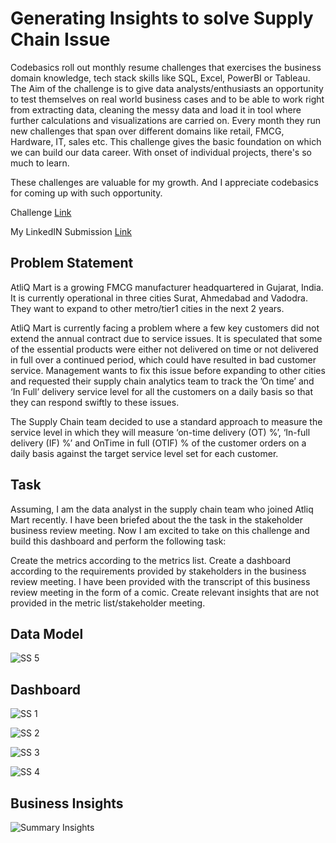 <h1> Generating Insights to solve Supply Chain Issue </h1>

Codebasics roll out monthly resume challenges that exercises the business domain knowledge, tech stack skills like SQL, Excel, PowerBI or Tableau. The Aim of the challenge is to give data analysts/enthusiasts an opportunity to test themselves on real world business cases and to be able to work right from extracting data, cleaning the messy data and load it in tool where further calculations and visualizations are carried on.
        Every month they run new challenges that span over different domains like retail, FMCG, Hardware, IT, sales etc. This challenge gives the basic foundation on which we can build our data career. With onset of individual projects, there's so much to learn. 
        
These challenges are valuable for my growth. And I appreciate codebasics for coming up with such opportunity.

Challenge <a href= https://codebasics.io/event/codebasics-resume-project-challenge target="_blank">Link</a>

My LinkedIN Submission <a href= https://www.linkedin.com/in/anjali-pandey-933a96167/ target="_blank">Link</a>

<h2>Problem Statement</h2>

AtliQ Mart is a growing FMCG manufacturer headquartered in Gujarat, India. It is currently operational in three cities Surat, Ahmedabad and Vadodra. They want to expand to other metro/tier1 cities in the next 2 years.

AtliQ Mart is currently facing a problem where a few key customers did not extend the annual contract due to service issues. It is speculated that some of the essential products were either not delivered on time or not delivered in full over a continued period, which could have resulted in bad customer service. Management wants to fix this issue before expanding to other cities and requested their supply chain analytics team to track the ’On time’ and ‘In Full’ delivery service level for all the customers on a daily basis so that they can respond swiftly to these issues.

The Supply Chain team decided to use a standard approach to measure the service level in which they will measure ‘on-time delivery (OT) %’, ‘In-full delivery (IF) %’ and OnTime in full (OTIF) % of the customer orders on a daily basis against the target service level set for each customer.

<h2>Task</h2>

Assuming, I am the data analyst in the supply chain team who joined Atliq Mart recently. I have been briefed about the the task in the stakeholder business review meeting. Now I am excited to take on this challenge and build this dashboard and perform the following task:

Create the metrics according to the metrics list.
Create a dashboard according to the requirements provided by stakeholders in the business review meeting. I have been provided with the transcript of this business review meeting in the form of a comic.
Create relevant insights that are not provided in the metric list/stakeholder meeting.

<h2>Data Model</h2>

![SS 5](https://user-images.githubusercontent.com/88286852/198854218-81ab22a6-e2ed-43a0-9de7-3f1a90572ec2.png)

<h2>Dashboard</h2>


![SS 1](https://user-images.githubusercontent.com/88286852/198854027-af25a21e-6077-4486-aa0b-cb33699add16.png)

![SS 2](https://user-images.githubusercontent.com/88286852/198854028-ba9946f3-758c-40d8-808a-77e30ba3e8ed.png)

![SS 3](https://user-images.githubusercontent.com/88286852/198854029-1c77479b-09da-4875-80a2-0664dbe569fb.png)

![SS 4](https://user-images.githubusercontent.com/88286852/198854030-3ad5d996-1cce-4521-9c24-9470b5ba1d15.png)








<h2>Business Insights</h2>

![Summary Insights](https://user-images.githubusercontent.com/88286852/198854031-9d5a6af7-bddb-4983-a27d-586f09b8bbce.png)


